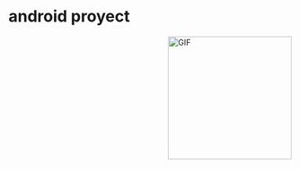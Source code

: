 # android proyect
<img align="right" height="220rem" alt="GIF" src="https://img.shields.io/github/languages/top/italo0072/unity-android" />
